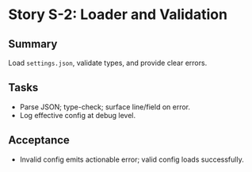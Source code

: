 # Story S-2: Loader and Validation

## Summary
Load `settings.json`, validate types, and provide clear errors.

## Tasks
- Parse JSON; type-check; surface line/field on error.
- Log effective config at debug level.

## Acceptance
- Invalid config emits actionable error; valid config loads successfully.

